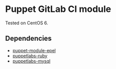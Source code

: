 Puppet GitLab CI module
==============

Tested on CentOS 6.

Dependencies
--------------
* [puppet-module-epel](https://github.com/stahnma/puppet-module-epel)
* [puppetlabs-ruby](https://github.com/puppetlabs/puppetlabs-ruby)
* [puppetlabs-mysql](https://github.com/puppetlabs/puppetlabs-mysql)